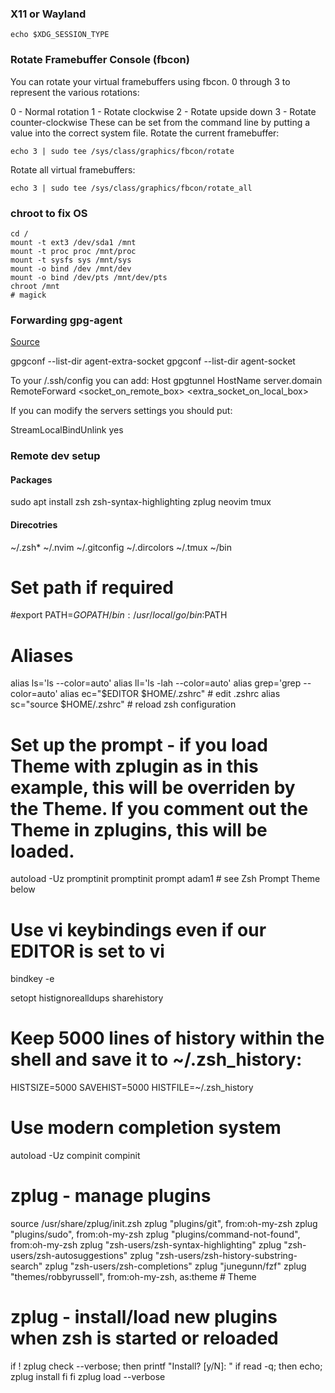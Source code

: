 ### X11 or Wayland

```
echo $XDG_SESSION_TYPE
```

### Rotate Framebuffer Console (fbcon)

You can rotate your virtual framebuffers using fbcon. 0 through 3 to represent the various rotations:

0 - Normal rotation
1 - Rotate clockwise
2 - Rotate upside down
3 - Rotate counter-clockwise
These can be set from the command line by putting a value into the correct system file. Rotate the current framebuffer:

```
echo 3 | sudo tee /sys/class/graphics/fbcon/rotate
```

Rotate all virtual framebuffers:

```
echo 3 | sudo tee /sys/class/graphics/fbcon/rotate_all
```



### chroot to fix OS

```
cd /
mount -t ext3 /dev/sda1 /mnt
mount -t proc proc /mnt/proc
mount -t sysfs sys /mnt/sys
mount -o bind /dev /mnt/dev
mount -o bind /dev/pts /mnt/dev/pts
chroot /mnt
# magick
```



### Forwarding gpg-agent

[Source](https://wiki.gnupg.org/AgentForwarding)

gpgconf --list-dir agent-extra-socket
gpgconf --list-dir agent-socket

To your /.ssh/config you can add:
Host gpgtunnel
HostName server.domain 
RemoteForward <socket_on_remote_box>  <extra_socket_on_local_box>


If you can modify the servers settings you should put:

StreamLocalBindUnlink yes


### Remote dev setup

#### Packages

sudo apt install zsh zsh-syntax-highlighting zplug neovim tmux

#### Direcotries

~/.zsh*
~/.nvim
~/.gitconfig
~/.dircolors
~/.tmux
~/bin



# Set path if required
#export PATH=$GOPATH/bin:/usr/local/go/bin:$PATH

# Aliases
alias ls='ls --color=auto'
alias ll='ls -lah --color=auto'
alias grep='grep --color=auto'
alias ec="$EDITOR $HOME/.zshrc" # edit .zshrc
alias sc="source $HOME/.zshrc"  # reload zsh configuration

# Set up the prompt - if you load Theme with zplugin as in this example, this will be overriden by the Theme. If you comment out the Theme in zplugins, this will be loaded.
autoload -Uz promptinit
promptinit
prompt adam1            # see Zsh Prompt Theme below

# Use vi keybindings even if our EDITOR is set to vi
bindkey -e

setopt histignorealldups sharehistory

# Keep 5000 lines of history within the shell and save it to ~/.zsh_history:
HISTSIZE=5000
SAVEHIST=5000
HISTFILE=~/.zsh_history

# Use modern completion system
autoload -Uz compinit
compinit

# zplug - manage plugins
source /usr/share/zplug/init.zsh
zplug "plugins/git", from:oh-my-zsh
zplug "plugins/sudo", from:oh-my-zsh
zplug "plugins/command-not-found", from:oh-my-zsh
zplug "zsh-users/zsh-syntax-highlighting"
zplug "zsh-users/zsh-autosuggestions"
zplug "zsh-users/zsh-history-substring-search"
zplug "zsh-users/zsh-completions"
zplug "junegunn/fzf"
zplug "themes/robbyrussell", from:oh-my-zsh, as:theme   # Theme

# zplug - install/load new plugins when zsh is started or reloaded
if ! zplug check --verbose; then
    printf "Install? [y/N]: "
    if read -q; then
        echo; zplug install
    fi
fi
zplug load --verbose
